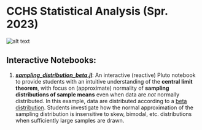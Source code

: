 # CCHS Statistical Analysis (Spr. 2023)
![alt text](https://upload.wikimedia.org/wikipedia/commons/thumb/3/3a/Standard_deviation_diagram_micro.svg/2560px-Standard_deviation_diagram_micro.svg.png)
## Interactive Notebooks: 
1. [**_sampling_distribution_beta.jl_**](https://github.com/marcus-waldman/CCHS-Statistical-Analysis-Spr.-2023-/blob/main/sampling_distribution_beta.jl): An interactive (reactive) Pluto notebook to provide students with an intuitive understanding of the **central limit theorem**, with focus on (approximate) normality of **sampling distributions of sample means** even when data are *not* normally distributed. In this example, data are distributed according to a [beta distribution](https://en.wikipedia.org/wiki/Beta_distribution). Students investigate how the normal approximation of the sampling distribution is insensitive to skew, bimodal, etc. distributions when sufficiently large samples are drawn. 

